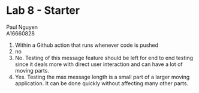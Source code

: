 # Lab 8 - Starter
Paul Nguyen <br>
A16660828
1) Within a Github action that runs whenever code is pushed
2) no
3) No. Testing of this message feature should be left for end to end testing since it deals more with direct user interaction and can have a lot of moving parts.
4) Yes. Testing the max message length is a small part of a larger moving application. It can be done quickly without affecting many other parts.